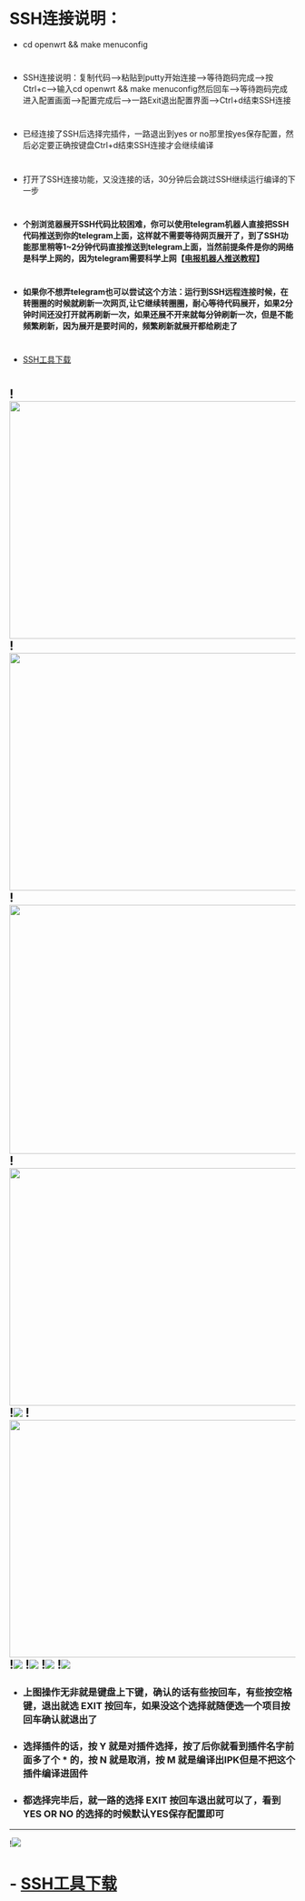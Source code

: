 # SSH连接说明：
- cd openwrt && make menuconfig
#
- SSH连接说明：复制代码-->粘贴到putty开始连接-->等待跑码完成-->按Ctrl+c-->输入cd openwrt && make menuconfig然后回车-->等待跑码完成进入配置画面-->配置完成后-->一路Exit退出配置界面-->Ctrl+d结束SSH连接
#
- 已经连接了SSH后选择完插件，一路退出到yes or no那里按yes保存配置，然后必定要正确按键盘Ctrl+d结束SSH连接才会继续编译
#
- 打开了SSH连接功能，又没连接的话，30分钟后会跳过SSH继续运行编译的下一步
#
- #### 个别浏览器展开SSH代码比较困难，你可以使用telegram机器人直接把SSH代码推送到你的telegram上面，这样就不需要等待网页展开了，到了SSH功能那里稍等1~2分钟代码直接推送到telegram上面，当然前提条件是你的网络是科学上网的，因为telegram需要科学上网【[电报机器人推送教程](https://github.com/kurumiess/OP_README/blob/master/MD/bot.md)】
#
- #### 如果你不想弄telegram也可以尝试这个方法：运行到SSH远程连接时候，在转圈圈的时候就刷新一次网页,让它继续转圈圈，耐心等待代码展开，如果2分钟时间还没打开就再刷新一次，如果还展不开来就每分钟刷新一次，但是不能频繁刷新，因为展开是要时间的，频繁刷新就展开都给刷走了
#
- [SSH工具下载](https://www.chiark.greenend.org.uk/~sgtatham/putty/releases/0.74.html)
#
!<img src="https://github.com/kurumiess/OP_README/blob/master/doc/ssh01.png" width="650" height="418" />
!<img src="https://github.com/kurumiess/OP_README/blob/master/doc/ssh02.png" width="650" height="418" />
!<img src="https://github.com/kurumiess/OP_README/blob/master/doc/ssh3.png" width="650" height="438" />
!<img src="https://github.com/kurumiess/OP_README/blob/master/doc/01.png" width="650" height="418" />
!<img src="https://github.com/kurumiess/OP_README/blob/master/doc/02.png" />
!<img src="https://github.com/kurumiess/OP_README/blob/master/doc/003.png" width="650" height="418" />
!<img src="https://github.com/kurumiess/OP_README/blob/master/doc/03.png" />
!<img src="https://github.com/kurumiess/OP_README/blob/master/doc/04.png" />
!<img src="https://github.com/kurumiess/OP_README/blob/master/doc/05.png" />
!<img src="https://github.com/kurumiess/OP_README/blob/master/doc/06.png" />
---
- ### 上图操作无非就是键盘上下键，确认的话有些按回车，有些按空格键，退出就选 EXIT 按回车，如果没这个选择就随便选一个项目按回车确认就退出了

- ### 选择插件的话，按 Y 就是对插件选择，按了后你就看到插件名字前面多了个 * 的，按 N 就是取消，按 M 就是编译出IPK但是不把这个插件编译进固件

- ### 都选择完毕后，就一路的选择 EXIT 按回车退出就可以了，看到 YES OR NO 的选择的时候默认YES保存配置即可
---
!<img src="https://github.com/kurumiess/OP_README/blob/master/doc/07.png" />
#
# - [SSH工具下载](https://www.chiark.greenend.org.uk/~sgtatham/putty/releases/0.74.html)
